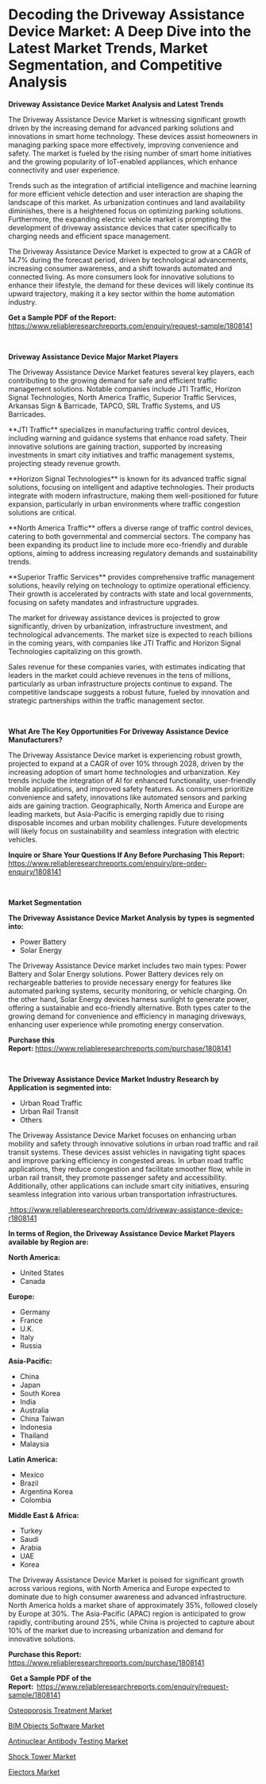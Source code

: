 <p><h1>Decoding the Driveway Assistance Device Market: A Deep Dive into the Latest Market Trends, Market Segmentation, and Competitive Analysis</h1></p><p><strong>Driveway Assistance Device Market Analysis and Latest Trends</strong></p>
<p><p>The Driveway Assistance Device Market is witnessing significant growth driven by the increasing demand for advanced parking solutions and innovations in smart home technology. These devices assist homeowners in managing parking space more effectively, improving convenience and safety. The market is fueled by the rising number of smart home initiatives and the growing popularity of IoT-enabled appliances, which enhance connectivity and user experience.</p><p>Trends such as the integration of artificial intelligence and machine learning for more efficient vehicle detection and user interaction are shaping the landscape of this market. As urbanization continues and land availability diminishes, there is a heightened focus on optimizing parking solutions. Furthermore, the expanding electric vehicle market is prompting the development of driveway assistance devices that cater specifically to charging needs and efficient space management.</p><p>The Driveway Assistance Device Market is expected to grow at a CAGR of 14.7% during the forecast period, driven by technological advancements, increasing consumer awareness, and a shift towards automated and connected living. As more consumers look for innovative solutions to enhance their lifestyle, the demand for these devices will likely continue its upward trajectory, making it a key sector within the home automation industry.</p></p>
<p><strong>Get a Sample PDF of the Report:&nbsp;</strong> <a href="https://www.reliableresearchreports.com/enquiry/request-sample/1808141?utm_campaign=12&utm_medium=2&utm_source=Github&utm_content=ia&utm_term=02112024&utm_id=driveway-assistance-device">https://www.reliableresearchreports.com/enquiry/request-sample/1808141</a></p>
<p>&nbsp;</p>
<p><strong>Driveway Assistance Device Major Market Players</strong></p>
<p><p>The Driveway Assistance Device Market features several key players, each contributing to the growing demand for safe and efficient traffic management solutions. Notable companies include JTI Traffic, Horizon Signal Technologies, North America Traffic, Superior Traffic Services, Arkansas Sign & Barricade, TAPCO, SRL Traffic Systems, and US Barricades.</p><p>**JTI Traffic** specializes in manufacturing traffic control devices, including warning and guidance systems that enhance road safety. Their innovative solutions are gaining traction, supported by increasing investments in smart city initiatives and traffic management systems, projecting steady revenue growth.</p><p>**Horizon Signal Technologies** is known for its advanced traffic signal solutions, focusing on intelligent and adaptive technologies. Their products integrate with modern infrastructure, making them well-positioned for future expansion, particularly in urban environments where traffic congestion solutions are critical.</p><p>**North America Traffic** offers a diverse range of traffic control devices, catering to both governmental and commercial sectors. The company has been expanding its product line to include more eco-friendly and durable options, aiming to address increasing regulatory demands and sustainability trends.</p><p>**Superior Traffic Services** provides comprehensive traffic management solutions, heavily relying on technology to optimize operational efficiency. Their growth is accelerated by contracts with state and local governments, focusing on safety mandates and infrastructure upgrades.</p><p>The market for driveway assistance devices is projected to grow significantly, driven by urbanization, infrastructure investment, and technological advancements. The market size is expected to reach billions in the coming years, with companies like JTI Traffic and Horizon Signal Technologies capitalizing on this growth.</p><p>Sales revenue for these companies varies, with estimates indicating that leaders in the market could achieve revenues in the tens of millions, particularly as urban infrastructure projects continue to expand. The competitive landscape suggests a robust future, fueled by innovation and strategic partnerships within the traffic management sector.</p></p>
<p>&nbsp;</p>
<p><strong>What Are The Key Opportunities For Driveway Assistance Device Manufacturers?</strong></p>
<p><p>The Driveway Assistance Device market is experiencing robust growth, projected to expand at a CAGR of over 10% through 2028, driven by the increasing adoption of smart home technologies and urbanization. Key trends include the integration of AI for enhanced functionality, user-friendly mobile applications, and improved safety features. As consumers prioritize convenience and safety, innovations like automated sensors and parking aids are gaining traction. Geographically, North America and Europe are leading markets, but Asia-Pacific is emerging rapidly due to rising disposable incomes and urban mobility challenges. Future developments will likely focus on sustainability and seamless integration with electric vehicles.</p></p>
<p><strong>Inquire or Share Your Questions If Any Before Purchasing This Report:</strong> <a href="https://www.reliableresearchreports.com/enquiry/pre-order-enquiry/1808141?utm_campaign=12&utm_medium=2&utm_source=Github&utm_content=ia&utm_term=02112024&utm_id=driveway-assistance-device">https://www.reliableresearchreports.com/enquiry/pre-order-enquiry/1808141</a></p>
<p>&nbsp;</p>
<p><strong>Market Segmentation</strong></p>
<p><strong>The Driveway Assistance Device Market Analysis by types is segmented into:</strong></p>
<p><ul><li>Power Battery</li><li>Solar Energy</li></ul></p>
<p><p>The Driveway Assistance Device market includes two main types: Power Battery and Solar Energy solutions. Power Battery devices rely on rechargeable batteries to provide necessary energy for features like automated parking systems, security monitoring, or vehicle charging. On the other hand, Solar Energy devices harness sunlight to generate power, offering a sustainable and eco-friendly alternative. Both types cater to the growing demand for convenience and efficiency in managing driveways, enhancing user experience while promoting energy conservation.</p></p>
<p><strong>Purchase this Report:&nbsp;</strong><a href="https://www.reliableresearchreports.com/purchase/1808141?utm_campaign=12&utm_medium=2&utm_source=Github&utm_content=ia&utm_term=02112024&utm_id=driveway-assistance-device">https://www.reliableresearchreports.com/purchase/1808141</a></p>
<p>&nbsp;</p>
<p><strong>The Driveway Assistance Device Market Industry Research by Application is segmented into:</strong></p>
<p><ul><li>Urban Road Traffic</li><li>Urban Rail Transit</li><li>Others</li></ul></p>
<p><p>The Driveway Assistance Device Market focuses on enhancing urban mobility and safety through innovative solutions in urban road traffic and rail transit systems. These devices assist vehicles in navigating tight spaces and improve parking efficiency in congested areas. In urban road traffic applications, they reduce congestion and facilitate smoother flow, while in urban rail transit, they promote passenger safety and accessibility. Additionally, other applications can include smart city initiatives, ensuring seamless integration into various urban transportation infrastructures.</p></p>
<p><a href="https://www.reliableresearchreports.com/driveway-assistance-device-r1808141?utm_campaign=12&utm_medium=2&utm_source=Github&utm_content=ia&utm_term=02112024&utm_id=driveway-assistance-device">&nbsp;https://www.reliableresearchreports.com/driveway-assistance-device-r1808141</a></p>
<p><strong>In terms of Region, the Driveway Assistance Device Market Players available by Region are:</strong></p>
<p>
    <p> <strong> North America: </strong>
        <ul>
            <li>United States</li>
            <li>Canada</li>
        </ul>
        </p> 
    <p> <strong> Europe: </strong>
        <ul>
            <li>Germany</li>
            <li>France</li>
            <li>U.K.</li>
            <li>Italy</li>
            <li>Russia</li>
        </ul>
        </p> 
    <p> <strong> Asia-Pacific: </strong>
        <ul>
            <li>China</li>
            <li>Japan</li>
            <li>South Korea</li>
            <li>India</li>
            <li>Australia</li>
            <li>China Taiwan</li>
            <li>Indonesia</li>
            <li>Thailand</li>
            <li>Malaysia</li>
        </ul>
        </p> 
    <p> <strong> Latin America: </strong>
        <ul>
            <li>Mexico</li>
            <li>Brazil</li>
            <li>Argentina Korea</li>
            <li>Colombia</li>
        </ul>
        </p> 
    <p> <strong> Middle East & Africa: </strong>
        <ul>
            <li>Turkey</li>
            <li>Saudi</li>
            <li>Arabia</li>
            <li>UAE</li>
            <li>Korea</li>
        </ul>
    </p>
    </p>
<p><p>The Driveway Assistance Device Market is poised for significant growth across various regions, with North America and Europe expected to dominate due to high consumer awareness and advanced infrastructure. North America holds a market share of approximately 35%, followed closely by Europe at 30%. The Asia-Pacific (APAC) region is anticipated to grow rapidly, contributing around 25%, while China is projected to capture about 10% of the market due to increasing urbanization and demand for innovative solutions.</p></p>
<p><strong>Purchase this Report: </strong><a href="https://www.reliableresearchreports.com/purchase/1808141?utm_campaign=12&utm_medium=2&utm_source=Github&utm_content=ia&utm_term=02112024&utm_id=driveway-assistance-device">https://www.reliableresearchreports.com/purchase/1808141</a></p>
<p>&nbsp;<strong>Get a Sample PDF of the Report:&nbsp;&nbsp;</strong><a href="https://www.reliableresearchreports.com/enquiry/request-sample/1808141?utm_campaign=12&utm_medium=2&utm_source=Github&utm_content=ia&utm_term=02112024&utm_id=driveway-assistance-device">https://www.reliableresearchreports.com/enquiry/request-sample/1808141</a></p>
<p><strong></strong></p>
<p><p><a href="https://issuu.com/reportprime-2/docs/osteoporosis-treatment-market-size-_8b008e35a33fa2?utm_campaign=12&utm_medium=2&utm_source=Github&utm_content=ia&utm_term=02112024&utm_id=driveway-assistance-device">Osteoporosis Treatment Market</a></p><p><a href="https://www.linkedin.com/pulse/future-bim-objects-software-market-global-forecast-trends-2024-2td0f?utm_campaign=12&utm_medium=2&utm_source=Github&utm_content=ia&utm_term=02112024&utm_id=driveway-assistance-device">BIM Objects Software Market</a></p><p><a href="https://issuu.com/reportprime-2/docs/antinuclear-antibody-testing-market_8a7fb80d382908?utm_campaign=12&utm_medium=2&utm_source=Github&utm_content=ia&utm_term=02112024&utm_id=driveway-assistance-device">Antinuclear Antibody Testing Market</a></p><p><a href="https://github.com/shauntarfpso/Market-Research-Report-List-1/blob/main/shock-tower-market.md?utm_campaign=12&utm_medium=2&utm_source=Github&utm_content=ia&utm_term=02112024&utm_id=driveway-assistance-device">Shock Tower Market</a></p><p><a href="https://www.linkedin.com/pulse/ejectors-market-overview-global-trends-future-prospects-from-oelqf?utm_campaign=12&utm_medium=2&utm_source=Github&utm_content=ia&utm_term=02112024&utm_id=driveway-assistance-device">Ejectors Market</a></p></p>